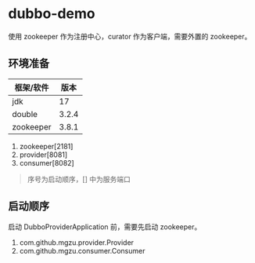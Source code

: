 # dubbo-demo

使用 zookeeper 作为注册中心，curator 作为客户端，需要外置的 zookeeper。

## 环境准备

| 框架/软件 | 版本  |
| --------- | ----- |
| jdk       | 17    |
| double    | 3.2.4 |
| zookeeper | 3.8.1 |

1. zookeeper[2181]
2. provider[8081]
3. consumer[8082]

> 序号为启动顺序，[] 中为服务端口

## 启动顺序

启动 DubboProviderApplication 前，需要先启动 zookeeper。

1. com.github.mgzu.provider.Provider
2. com.github.mgzu.consumer.Consumer
